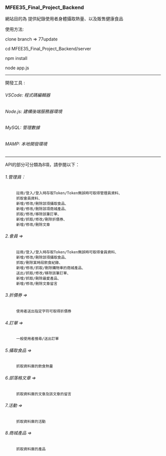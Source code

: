 ### MFEE35_Final_Project_Backend
網站目的為 提供紀錄使用者身體攝取熱量、以及販售健康食品

使用方法:

clone branch => 77update

cd MFEE35_Final_Project_Backend/server

npm install

node app.js

<hr>

開發工具 :   
###### VSCode: 程式碼編輯器
###### Node.js: 建構後端服務器環境
###### MySQL: 管理數據
###### MAMP: 本地開發環境
<hr>

API的部分可分類為8項，請參閱以下：

###### 1.管理員：
         註冊/登入/登入時存取Token/Token無誤時可取得管理員資料、
         抓取會員資料、
         新增/修改/刪除該項攝取食品、
         新增/修改/刪除該項商城產品、
         抓取/修改/移除該筆訂單、
         新增/抓取/修改/刪除折價券、
         新增/修改/刪除文章

###### 2.會員 => 
         註冊/登入/登入時存取Token/Token無誤時可取得會員資料、
         新增/修改/刪除該項攝取食品、
         抓取/刪除某時段飲食紀錄、
         新增/修改/抓取/刪除購物車的商城產品、
         送出/抓取/修改/移除該筆訂單、
         新增/抓取/刪除最愛產品、
         新增/修改/刪除文章留言

###### 3.折價券 => 
         使用者送出指定字符可取得折價券


###### 4.訂單 => 
         一般使用者搜尋/送出訂單

###### 5.攝取食品 => 
         抓取資料庫的飲食熱量

###### 6.部落格文章 => 
         抓取資料庫的文章及該文章的留言

###### 7.活動 => 
         抓取資料庫的活動

###### 8.商城產品 => 
         抓取資料庫的產品








